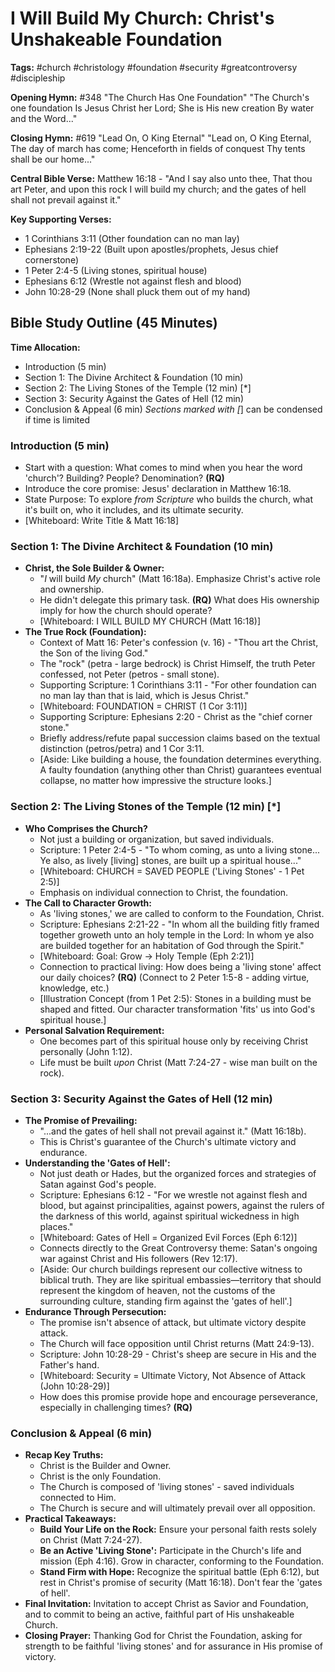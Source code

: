 # I Will Build My Church: Christ's Unshakeable Foundation

**Tags:** #church #christology #foundation #security #greatcontroversy #discipleship

**Opening Hymn:** #348 "The Church Has One Foundation"
"The Church's one foundation Is Jesus Christ her Lord; She is His new creation By water and the Word..."

**Closing Hymn:** #619 "Lead On, O King Eternal"
"Lead on, O King Eternal, The day of march has come; Henceforth in fields of conquest Thy tents shall be our home..."

**Central Bible Verse:** Matthew 16:18 - "And I say also unto thee, That thou art Peter, and upon this rock I will build my church; and the gates of hell shall not prevail against it."

**Key Supporting Verses:**
*   1 Corinthians 3:11 (Other foundation can no man lay)
*   Ephesians 2:19-22 (Built upon apostles/prophets, Jesus chief cornerstone)
*   1 Peter 2:4-5 (Living stones, spiritual house)
*   Ephesians 6:12 (Wrestle not against flesh and blood)
*   John 10:28-29 (None shall pluck them out of my hand)

## Bible Study Outline (45 Minutes)

**Time Allocation:**
- Introduction (5 min)
- Section 1: The Divine Architect & Foundation (10 min)
- Section 2: The Living Stones of the Temple (12 min) [*]
- Section 3: Security Against the Gates of Hell (12 min)
- Conclusion & Appeal (6 min)
*Sections marked with [*] can be condensed if time is limited

### Introduction (5 min)
- Start with a question: What comes to mind when you hear the word 'church'? Building? People? Denomination? **(RQ)**
- Introduce the core promise: Jesus' declaration in Matthew 16:18.
- State Purpose: To explore *from Scripture* who builds the church, what it's built on, who it includes, and its ultimate security.
- [Whiteboard: Write Title & Matt 16:18]

### Section 1: The Divine Architect & Foundation (10 min)
- **Christ, the Sole Builder & Owner:**
    - "*I* will build *My* church" (Matt 16:18a). Emphasize Christ's active role and ownership.
    - He didn't delegate this primary task. **(RQ)** What does His ownership imply for how the church should operate?
    - [Whiteboard: I WILL BUILD MY CHURCH (Matt 16:18)]
- **The True Rock (Foundation):**
    - Context of Matt 16: Peter's confession (v. 16) - "Thou art the Christ, the Son of the living God."
    - The "rock" (petra - large bedrock) is Christ Himself, the truth Peter confessed, not Peter (petros - small stone).
    - Supporting Scripture: 1 Corinthians 3:11 - "For other foundation can no man lay than that is laid, which is Jesus Christ."
    - [Whiteboard: FOUNDATION = CHRIST (1 Cor 3:11)]
    - Supporting Scripture: Ephesians 2:20 - Christ as the "chief corner stone."
    - Briefly address/refute papal succession claims based on the textual distinction (petros/petra) and 1 Cor 3:11.
    - [Aside: Like building a house, the foundation determines everything. A faulty foundation (anything other than Christ) guarantees eventual collapse, no matter how impressive the structure looks.]

### Section 2: The Living Stones of the Temple (12 min) [*]
- **Who Comprises the Church?**
    - Not just a building or organization, but saved individuals.
    - Scripture: 1 Peter 2:4-5 - "To whom coming, as unto a living stone... Ye also, as lively [living] stones, are built up a spiritual house..."
    - [Whiteboard: CHURCH = SAVED PEOPLE ('Living Stones' - 1 Pet 2:5)]
    - Emphasis on individual connection to Christ, the foundation.
- **The Call to Character Growth:**
    - As 'living stones,' we are called to conform to the Foundation, Christ.
    - Scripture: Ephesians 2:21-22 - "In whom all the building fitly framed together groweth unto an holy temple in the Lord: In whom ye also are builded together for an habitation of God through the Spirit."
    - [Whiteboard: Goal: Grow -> Holy Temple (Eph 2:21)]
    - Connection to practical living: How does being a 'living stone' affect our daily choices? **(RQ)** (Connect to 2 Peter 1:5-8 - adding virtue, knowledge, etc.)
    - [Illustration Concept (from 1 Pet 2:5): Stones in a building must be shaped and fitted. Our character transformation 'fits' us into God's spiritual house.]
- **Personal Salvation Requirement:**
    - One becomes part of this spiritual house only by receiving Christ personally (John 1:12).
    - Life must be built *upon* Christ (Matt 7:24-27 - wise man built on the rock).

### Section 3: Security Against the Gates of Hell (12 min)
- **The Promise of Prevailing:**
    - "...and the gates of hell shall not prevail against it." (Matt 16:18b).
    - This is Christ's guarantee of the Church's ultimate victory and endurance.
- **Understanding the 'Gates of Hell':**
    - Not just death or Hades, but the organized forces and strategies of Satan against God's people.
    - Scripture: Ephesians 6:12 - "For we wrestle not against flesh and blood, but against principalities, against powers, against the rulers of the darkness of this world, against spiritual wickedness in high places."
    - [Whiteboard: Gates of Hell = Organized Evil Forces (Eph 6:12)]
    - Connects directly to the Great Controversy theme: Satan's ongoing war against Christ and His followers (Rev 12:17).
    - [Aside: Our church buildings represent our collective witness to biblical truth. They are like spiritual embassies—territory that should represent the kingdom of heaven, not the customs of the surrounding culture, standing firm against the 'gates of hell'.]
- **Endurance Through Persecution:**
    - The promise isn't absence of attack, but ultimate victory despite attack.
    - The Church will face opposition until Christ returns (Matt 24:9-13).
    - Scripture: John 10:28-29 - Christ's sheep are secure in His and the Father's hand.
    - [Whiteboard: Security = Ultimate Victory, Not Absence of Attack (John 10:28-29)]
    - How does this promise provide hope and encourage perseverance, especially in challenging times? **(RQ)**

### Conclusion & Appeal (6 min)
- **Recap Key Truths:**
    - Christ is the Builder and Owner.
    - Christ is the only Foundation.
    - The Church is composed of 'living stones' - saved individuals connected to Him.
    - The Church is secure and will ultimately prevail over all opposition.
- **Practical Takeaways:**
    - **Build Your Life on the Rock:** Ensure your personal faith rests solely on Christ (Matt 7:24-27).
    - **Be an Active 'Living Stone':** Participate in the Church's life and mission (Eph 4:16). Grow in character, conforming to the Foundation.
    - **Stand Firm with Hope:** Recognize the spiritual battle (Eph 6:12), but rest in Christ's promise of security (Matt 16:18). Don't fear the 'gates of hell'.
- **Final Invitation:** Invitation to accept Christ as Savior and Foundation, and to commit to being an active, faithful part of His unshakeable Church.
- **Closing Prayer:** Thanking God for Christ the Foundation, asking for strength to be faithful 'living stones' and for assurance in His promise of victory.